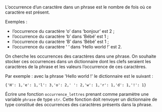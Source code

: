 L’occurrence d’un caractère dans un phrase est le nombre de fois où ce caractère est
présent.

Exemples :

- l’occurrence du caractère ‘o’ dans ‘bonjour’ est 2 ;
- l’occurrence du caractère ‘b’ dans ‘Bébé’ est 1 ;
- l’occurrence du caractère ‘B’ dans ‘Bébé’ est 1 ;
- l’occurrence du caractère ‘ ‘ dans ‘Hello world !’ est 2.

On cherche les occurrences des caractères dans une phrase. On souhaite stocker ces
occurrences dans un dictionnaire dont les clefs seraient les caractères de la phrase et
les valeurs l’occurrence de ces caractères.

Par exemple : avec la phrase 'Hello world !' le dictionnaire est le suivant :

`{'H': 1,'e': 1,'l': 3,'o': 2,' ': 2,'w': 1,'r': 1,'d': 1,'!': 1}`

Écrire une fonction `occurrence_lettres` prenant comme paramètre une variable
`phrase` de type `str`. Cette fonction doit renvoyer un dictionnaire de type constitué des
occurrences des caractères présents dans la phrase.
